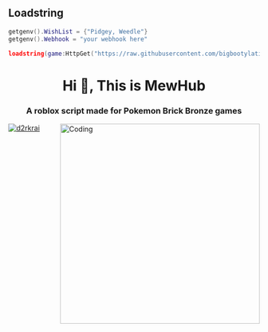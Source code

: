 ## Loadstring
```lua
getgenv().WishList = {"Pidgey, Weedle"} 
getgenv().Webhook = "your webhook here"

loadstring(game:HttpGet("https://raw.githubusercontent.com/bigbootylatinas/MewHub/main/Last%20MewHub%20update.lua"))() 
```                                                                                                                                                      
<h1 align="center">Hi 👋, This is MewHub</h1>
<h3 align="center">A roblox script made for Pokemon Brick Bronze games</h3>
<img align="right" alt="Coding" width="400" src="https://cdn.discordapp.com/attachments/503587967709741219/1017969477381537834/mew-pokemon.gif">


<p align="left"> <a href="https://github.com/bigbootylatinas/MewHub/blob/main/Last%20MewHub%20update.lua" target="blank"><img src="https://img.shields.io/twitter/follow/d2rkrai?logo=twitter&style=for-the-badge" alt="d2rkrai" /></a> </p>

